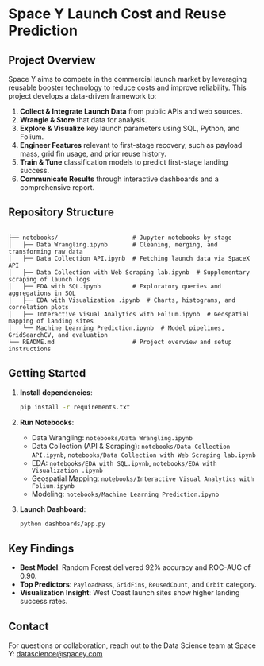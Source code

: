 # Space Y Launch Cost and Reuse Prediction

## Project Overview

Space Y aims to compete in the commercial launch market by leveraging reusable booster technology to reduce costs and improve reliability. This project develops a data-driven framework to:

1. **Collect & Integrate Launch Data** from public APIs and web sources.
2. **Wrangle & Store** that data for analysis.
3. **Explore & Visualize** key launch parameters using SQL, Python, and Folium.
4. **Engineer Features** relevant to first-stage recovery, such as payload mass, grid fin usage, and prior reuse history.
5. **Train & Tune** classification models to predict first-stage landing success.
6. **Communicate Results** through interactive dashboards and a comprehensive report.

## Repository Structure

```

├── notebooks/                     # Jupyter notebooks by stage
│   ├── Data Wrangling.ipynb       # Cleaning, merging, and transforming raw data
│   ├── Data Collection API.ipynb  # Fetching launch data via SpaceX API
│   ├── Data Collection with Web Scraping lab.ipynb  # Supplementary scraping of launch logs
│   ├── EDA with SQL.ipynb         # Exploratory queries and aggregations in SQL
│   ├── EDA with Visualization .ipynb  # Charts, histograms, and correlation plots
│   ├── Interactive Visual Analytics with Folium.ipynb  # Geospatial mapping of landing sites
│   └── Machine Learning Prediction.ipynb  # Model pipelines, GridSearchCV, and evaluation
└── README.md                      # Project overview and setup instructions
```

## Getting Started

1. **Install dependencies**:

   ```bash
   pip install -r requirements.txt
   ```

2. **Run Notebooks**:

   * Data Wrangling: `notebooks/Data Wrangling.ipynb`
   * Data Collection (API & Scraping): `notebooks/Data Collection API.ipynb`, `notebooks/Data Collection with Web Scraping lab.ipynb`
   * EDA: `notebooks/EDA with SQL.ipynb`, `notebooks/EDA with Visualization .ipynb`
   * Geospatial Mapping: `notebooks/Interactive Visual Analytics with Folium.ipynb`
   * Modeling: `notebooks/Machine Learning Prediction.ipynb`

3. **Launch Dashboard**:

   ```bash
   python dashboards/app.py
   ```

## Key Findings

* **Best Model**: Random Forest delivered 92% accuracy and ROC-AUC of 0.90.
* **Top Predictors**: `PayloadMass`, `GridFins`, `ReusedCount`, and `Orbit` category.
* **Visualization Insight**: West Coast launch sites show higher landing success rates.

## Contact

For questions or collaboration, reach out to the Data Science team at Space Y: [datascience@spacey.com](mailto:datascience@spacey.com)
